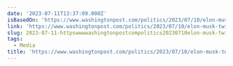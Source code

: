 ```yaml
---
date: '2023-07-11T13:37:09.000Z'
isBasedOn: 'https://www.washingtonpost.com/politics/2023/07/10/elon-musk-twitter-threads/'
link: 'https://www.washingtonpost.com/politics/2023/07/10/elon-musk-twitter-threads/'
slug: 2023-07-11-httpswwwwashingtonpostcompolitics20230710elon-musk-twitter-threads
tags:
  - Media
title: 'https://www.washingtonpost.com/politics/2023/07/10/elon-musk-twitter-threads/'
---
```


